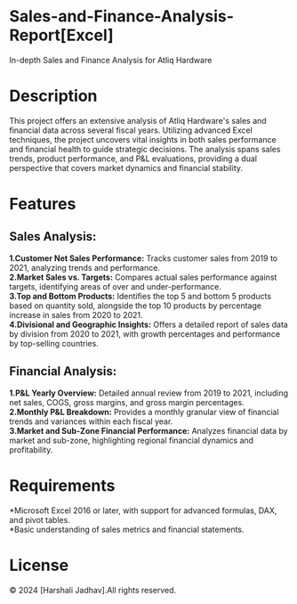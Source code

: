 # Sales-and-Finance-Analysis-Report[Excel]
In-depth Sales and Finance Analysis for Atliq Hardware

# Description
This project offers an extensive analysis of Atliq Hardware's sales and financial data across several fiscal years. Utilizing advanced Excel techniques, the project uncovers vital insights in both sales performance and financial health to guide strategic decisions. The analysis spans sales trends, product performance, and P&L evaluations, providing a dual perspective that covers market dynamics and financial stability.

# Features
## Sales Analysis:
<b>1.Customer Net Sales Performance:</b> Tracks customer sales from 2019 to 2021, analyzing trends and performance. <br>
<b>2.Market Sales vs. Targets:</b> Compares actual sales performance against targets, identifying areas of over and under-performance.<br>
<b>3.Top and Bottom Products:</b> Identifies the top 5 and bottom 5 products based on quantity sold, alongside the top 10 products by percentage increase in sales from 2020 to 2021.<br>
<b>4.Divisional and Geographic Insights:</b> Offers a detailed report of sales data by division from 2020 to 2021, with growth percentages and performance by top-selling countries.<br>
## Financial Analysis:
<b>1.P&L Yearly Overview:</b> Detailed annual review from 2019 to 2021, including net sales, COGS, gross margins, and gross margin percentages.<br>
<b>2.Monthly P&L Breakdown:</b> Provides a monthly granular view of financial trends and variances within each fiscal year.<br>
<b>3.Market and Sub-Zone Financial Performance:</b> Analyzes financial data by market and sub-zone, highlighting regional financial dynamics and profitability.<br>
# Requirements
*Microsoft Excel 2016 or later, with support for advanced formulas, DAX, and pivot tables.<br>
*Basic understanding of sales metrics and financial statements.<br>
# License
&copy; 2024 [Harshali Jadhav].All rights reserved.
